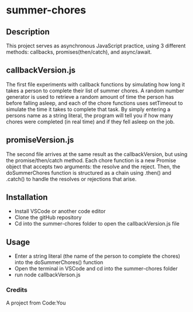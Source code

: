 # summer-chores

## Description
This project serves as asynchronous JavaScript practice, using 3 different methods: callbacks, promises(then/catch), and async/await.

## callbackVersion.js
The first file experiments with callback functions by simulating how long it takes a person to complete their list of summer chores. A random number generator is used to retrieve a random amount of time the person has before falling asleep, and each of the chore functions uses setTimeout to simulate the time it takes to complete that task. By simply entering a persons name as a string literal, the program will tell you if how many chores were completed (in real time) and if they fell asleep on the job.

## promiseVersion.js
The second file arrives at the same result as the callbackVersion, but using the promise/then/catch method. Each chore function is a new Promise object that accepts two arguments: the resolve and the reject. Then, the doSummerChores function is structured as a chain using .then() and .catch() to handle the resolves or rejections that arise.

## Installation
- Install VSCode or another code editor
- Clone the gitHub repository
- Cd into the summer-chores folder to open the callbackVersion.js file

## Usage
- Enter a string literal (the name of the person to complete the chores) into the doSummerChores() function
- Open the terminal in VSCode and cd into the summer-chores folder
- run node callbackVerson.js

### Credits
A project from Code:You
